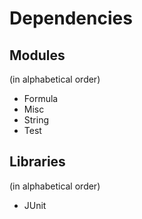 # Dependencies

## Modules
(in alphabetical order)

* Formula
* Misc
* String
* Test

## Libraries
(in alphabetical order)

* JUnit
